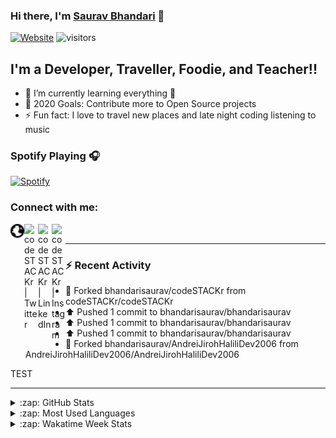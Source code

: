 ### Hi there, I'm [ Saurav Bhandari][website] 👋

[![Website](https://img.shields.io/website?label=bhandarisaurav.com.np&style=for-the-badge&url=https%3A%2F%2Fcodestackr.com)](https://bhandarisaurav.com.np)
![visitors](https://visitor-badge.glitch.me/badge?page_id=sauravbhandari)

<!-- [![Twitter Follow](https://img.shields.io/twitter/follow/sauravbhandari?color=1DA1F2&logo=twitter&style=for-the-badge)](https://twitter.com/intent/follow?original_referer=https%3A%2F%2Fgithub.com%bhandarisaurav&screen_name=sauravbhandari) -->

## I'm a Developer, Traveller, Foodie, and Teacher!!

- 🌱 I’m currently learning everything 🤣
- 🥅 2020 Goals: Contribute more to Open Source projects
- ⚡ Fun fact: I love to travel new places and late night coding listening to music

### Spotify Playing 🎧

[![Spotify](https://spotify-now-playing-sauravbhandari.vercel.app/api/spotify)](https://open.spotify.com/user/wuz6sf7nizpnv54oo3as7jafv)

### Connect with me:

[<img align="left" alt="codeSTACKr.com" width="22px" src="https://raw.githubusercontent.com/iconic/open-iconic/master/svg/globe.svg" />][website]
[<img align="left" alt="codeSTACKr | Twitter" width="22px" src="https://cdn.jsdelivr.net/npm/simple-icons@v3/icons/twitter.svg" />][twitter]
[<img align="left" alt="codeSTACKr | LinkedIn" width="22px" src="https://cdn.jsdelivr.net/npm/simple-icons@v3/icons/linkedin.svg" />][linkedin]
[<img align="left" alt="codeSTACKr | Instagram" width="22px" src="https://cdn.jsdelivr.net/npm/simple-icons@v3/icons/instagram.svg" />][instagram]

<br />

---

### :zap: Recent Activity

* 🍴 Forked bhandarisaurav/codeSTACKr from codeSTACKr/codeSTACKr
* ⬆️ Pushed 1 commit to bhandarisaurav/bhandarisaurav
* ⬆️ Pushed 1 commit to bhandarisaurav/bhandarisaurav
* ⬆️ Pushed 1 commit to bhandarisaurav/bhandarisaurav
* 🍴 Forked bhandarisaurav/AndreiJirohHaliliDev2006 from AndreiJirohHaliliDev2006/AndreiJirohHaliliDev2006

<!--START_SECTION:activity-->
TEST
<!--END_SECTION:activity-->
---

<details>
  <summary>:zap: GitHub Stats</summary>

  <img align="left" alt="Saurav Bhandari's GitHub Stats" src="https://github-readme-stats-bhandarisaurav.vercel.app/api?username=bhandarisaurav&show_icons=true&hide_border=true&count_private=true" />

</details>

<details>
  <summary>:zap: Most Used Languages</summary>

  <img align="left" alt="Saurav Bhandari's Most Used Languages" src="https://github-readme-stats-bhandarisaurav.vercel.app/api/top-langs/?username=bhandarisaurav&layout=compact" />

</details>

<details>
  <summary>:zap: Wakatime Week Stats</summary>

  <img align="left" alt="Saurav Bhandari's Wakatime Week Stats" src="https://github-readme-stats-bhandarisaurav.vercel.app/api/wakatime?username=sauravbhandari" />

</details>

[website]: https://bhandarisaurav.com.np
[instagram]: https://instagram.com/_sauravbhandari_
[twitter]: https://twitter.com/sauravbhandari_
[linkedin]: https://www.linkedin.com/in/saurav-bhandari/
